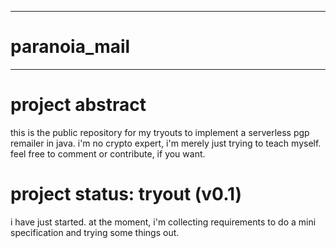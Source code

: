-------------------------------------------------
# paranoia_mail
-------------------------------------------------


# project abstract
this is the public repository for my tryouts to implement a serverless pgp remailer in java. i'm no crypto expert, i'm merely just trying to teach myself.
feel free to comment or contribute, if you want.

# project status: tryout (v0.1)
i have just started. at the moment, i'm collecting requirements to do a mini specification and trying some things out.



